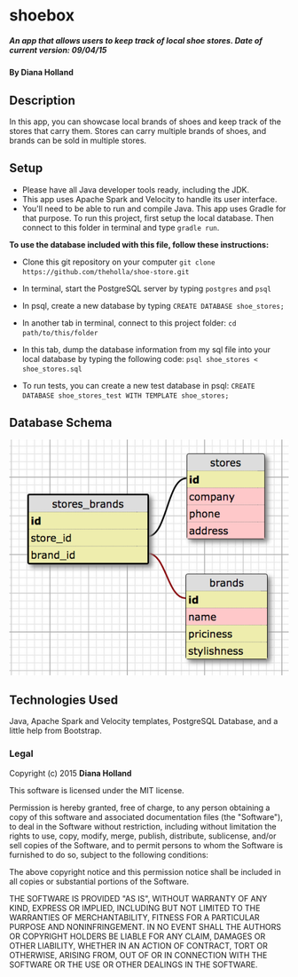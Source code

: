 # shoebox

##### An app that allows users to keep track of local shoe stores. Date of current version: 09/04/15

#### By **Diana Holland**

## Description

In this app, you can showcase local brands of shoes and keep track of the stores that carry them. Stores can carry multiple brands of shoes, and brands can be sold in multiple stores.

## Setup

* Please have all Java developer tools ready, including the JDK.
* This app uses Apache Spark and Velocity to handle its user interface.
* You'll need to be able to run and compile Java. This app uses Gradle for that purpose. To run this project, first setup the local database. Then connect to this folder in terminal and type ```gradle run```.

**To use the database included with this file, follow these instructions:**

* Clone this git repository on your computer ```git clone https://github.com/theholla/shoe-store.git```
* In terminal, start the PostgreSQL server by typing ```postgres``` and ```psql```
* In psql, create a new database by typing ```CREATE DATABASE shoe_stores;```
* In another tab in terminal, connect to this project folder: ```cd path/to/this/folder```
* In this tab, dump the database information from my sql file into your local database by typing the following code: ```psql shoe_stores < shoe_stores.sql```

* To run tests, you can create a new test database in psql: ```CREATE DATABASE shoe_stores_test WITH TEMPLATE shoe_stores;```

## Database Schema

<img src="/src/main/resources/public/img/sql_schema.png">

## Technologies Used

Java, Apache Spark and Velocity templates, PostgreSQL Database, and a little help from Bootstrap.

### Legal

Copyright (c) 2015 **Diana Holland**

This software is licensed under the MIT license.

Permission is hereby granted, free of charge, to any person obtaining a copy
of this software and associated documentation files (the "Software"), to deal
in the Software without restriction, including without limitation the rights
to use, copy, modify, merge, publish, distribute, sublicense, and/or sell
copies of the Software, and to permit persons to whom the Software is
furnished to do so, subject to the following conditions:

The above copyright notice and this permission notice shall be included in
all copies or substantial portions of the Software.

THE SOFTWARE IS PROVIDED "AS IS", WITHOUT WARRANTY OF ANY KIND, EXPRESS OR
IMPLIED, INCLUDING BUT NOT LIMITED TO THE WARRANTIES OF MERCHANTABILITY,
FITNESS FOR A PARTICULAR PURPOSE AND NONINFRINGEMENT. IN NO EVENT SHALL THE
AUTHORS OR COPYRIGHT HOLDERS BE LIABLE FOR ANY CLAIM, DAMAGES OR OTHER
LIABILITY, WHETHER IN AN ACTION OF CONTRACT, TORT OR OTHERWISE, ARISING FROM,
OUT OF OR IN CONNECTION WITH THE SOFTWARE OR THE USE OR OTHER DEALINGS IN
THE SOFTWARE.
